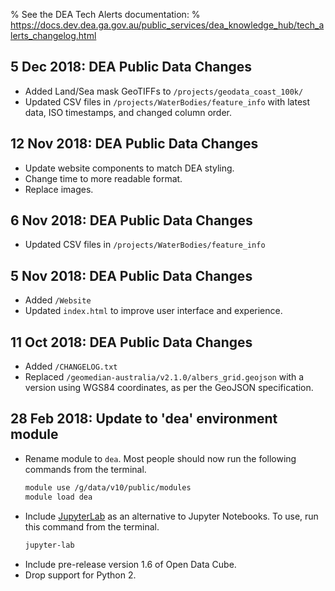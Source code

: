 % See the DEA Tech Alerts documentation:
% https://docs.dev.dea.ga.gov.au/public_services/dea_knowledge_hub/tech_alerts_changelog.html

## 5 Dec 2018: DEA Public Data Changes

* Added Land/Sea mask GeoTIFFs to `/projects/geodata_coast_100k/`
* Updated CSV files in `/projects/WaterBodies/feature_info` with latest data, ISO timestamps, and changed column order.

## 12 Nov 2018: DEA Public Data Changes

* Update website components to match DEA styling.
* Change time to more readable format.
* Replace images.

## 6 Nov 2018: DEA Public Data Changes

- Updated CSV files in `/projects/WaterBodies/feature_info`

## 5 Nov 2018: DEA Public Data Changes

- Added `/Website`
- Updated `index.html` to improve user interface and experience.

## 11 Oct 2018: DEA Public Data Changes

- Added `/CHANGELOG.txt`
- Replaced `/geomedian-australia/v2.1.0/albers_grid.geojson` with a version using WGS84 coordinates, as per the GeoJSON specification.

## 28 Feb 2018: Update to 'dea' environment module

* Rename module to `dea`. Most people should now run the following commands from the terminal.
    ```bash
    module use /g/data/v10/public/modules
    module load dea
    ```
* Include [JupyterLab](https://blog.jupyter.org/jupyterlab-is-ready-for-users-5a6f039b8906) as an alternative to Jupyter Notebooks. To use, run this command from the terminal.
    ```bash
    jupyter-lab
    ```
* Include pre-release version 1.6 of Open Data Cube.
* Drop support for Python 2.

